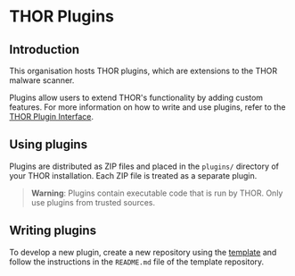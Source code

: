 # THOR Plugins

## Introduction

This organisation hosts THOR plugins, which are extensions to the THOR malware scanner.

Plugins allow users to extend THOR's functionality by adding custom features. For more information on how to write and use plugins, refer to the [THOR Plugin Interface](http://github.com/NextronSystems/thor-plugin).

## Using plugins

Plugins are distributed as ZIP files and placed in the `plugins/` directory of your THOR installation. Each ZIP file is treated as a separate plugin.

> **Warning**: Plugins contain executable code that is run by THOR. Only use plugins from trusted sources.

## Writing plugins

To develop a new plugin, create a new repository using the [template](https://github.com/thor-plugins/template) and follow the instructions in the `README.md` file of the template repository.
